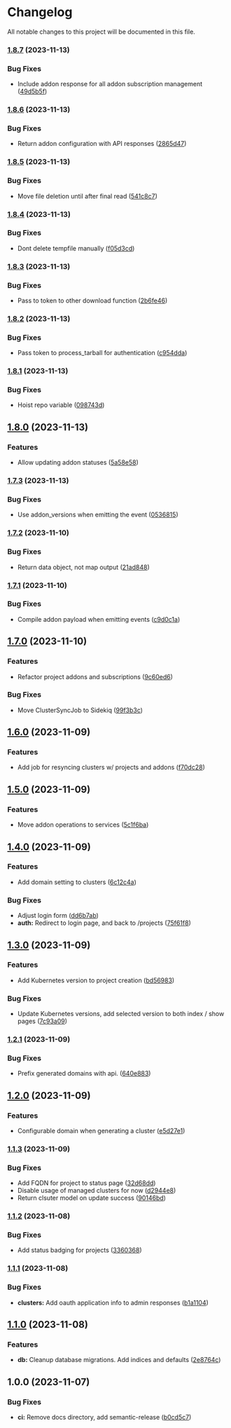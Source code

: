 # Changelog

All notable changes to this project will be documented in this file.

### [1.8.7](https://github.com/launchboxio/launchboxhq/compare/v1.8.6...v1.8.7) (2023-11-13)


### Bug Fixes

* Include addon response for all addon subscription management ([49d5b5f](https://github.com/launchboxio/launchboxhq/commit/49d5b5f09a455c3090766ad3431a265c54a27e0c))

### [1.8.6](https://github.com/launchboxio/launchboxhq/compare/v1.8.5...v1.8.6) (2023-11-13)


### Bug Fixes

* Return addon configuration with API responses ([2865d47](https://github.com/launchboxio/launchboxhq/commit/2865d47605a1829d96357c5b3c52a5ae7290cbc7))

### [1.8.5](https://github.com/launchboxio/launchboxhq/compare/v1.8.4...v1.8.5) (2023-11-13)


### Bug Fixes

* Move file deletion until after final read ([541c8c7](https://github.com/launchboxio/launchboxhq/commit/541c8c718e7ee277b0dd8e767af362298270ddde))

### [1.8.4](https://github.com/launchboxio/launchboxhq/compare/v1.8.3...v1.8.4) (2023-11-13)


### Bug Fixes

* Dont delete tempfile manually ([f05d3cd](https://github.com/launchboxio/launchboxhq/commit/f05d3cd4e3daced2ea06b4acb71afd7fc2421477))

### [1.8.3](https://github.com/launchboxio/launchboxhq/compare/v1.8.2...v1.8.3) (2023-11-13)


### Bug Fixes

* Pass to token to other download function ([2b6fe46](https://github.com/launchboxio/launchboxhq/commit/2b6fe46aebf422248c2d02044b35378ae3c1aa68))

### [1.8.2](https://github.com/launchboxio/launchboxhq/compare/v1.8.1...v1.8.2) (2023-11-13)


### Bug Fixes

* Pass token to process_tarball for authentication ([c954dda](https://github.com/launchboxio/launchboxhq/commit/c954ddadb2d3a1ef97309aebdda143a9d5a841aa))

### [1.8.1](https://github.com/launchboxio/launchboxhq/compare/v1.8.0...v1.8.1) (2023-11-13)


### Bug Fixes

* Hoist repo variable ([098743d](https://github.com/launchboxio/launchboxhq/commit/098743dbe1be08e4548df70637ed6360096bda26))

## [1.8.0](https://github.com/launchboxio/launchboxhq/compare/v1.7.3...v1.8.0) (2023-11-13)


### Features

* Allow updating addon statuses ([5a58e58](https://github.com/launchboxio/launchboxhq/commit/5a58e580bbe962c3ee698027da948e3b4e1c22ba))

### [1.7.3](https://github.com/launchboxio/launchboxhq/compare/v1.7.2...v1.7.3) (2023-11-13)


### Bug Fixes

* Use addon_versions when emitting the event ([0536815](https://github.com/launchboxio/launchboxhq/commit/0536815dded0b6db4ed106809f887a622a795e1d))

### [1.7.2](https://github.com/launchboxio/launchboxhq/compare/v1.7.1...v1.7.2) (2023-11-10)


### Bug Fixes

* Return data object, not map output ([21ad848](https://github.com/launchboxio/launchboxhq/commit/21ad848d7eb2f228fa987c571a5748cc8f4dda2a))

### [1.7.1](https://github.com/launchboxio/launchboxhq/compare/v1.7.0...v1.7.1) (2023-11-10)


### Bug Fixes

* Compile addon payload when emitting events ([c9d0c1a](https://github.com/launchboxio/launchboxhq/commit/c9d0c1a99833ebad0d5534ca2e801f9f52f8409e))

## [1.7.0](https://github.com/launchboxio/launchboxhq/compare/v1.6.0...v1.7.0) (2023-11-10)


### Features

* Refactor project addons and subscriptions ([9c60ed6](https://github.com/launchboxio/launchboxhq/commit/9c60ed6461c8e052dd2498de1d2781e411548794))


### Bug Fixes

* Move ClusterSyncJob to Sidekiq ([99f3b3c](https://github.com/launchboxio/launchboxhq/commit/99f3b3c619be946eb497da54476d7fcef5c4bfcb))

## [1.6.0](https://github.com/launchboxio/launchboxhq/compare/v1.5.0...v1.6.0) (2023-11-09)


### Features

* Add job for resyncing clusters w/ projects and addons ([f70dc28](https://github.com/launchboxio/launchboxhq/commit/f70dc288da9c97a0c4f9b400871c89e9c8b20e57))

## [1.5.0](https://github.com/launchboxio/launchboxhq/compare/v1.4.0...v1.5.0) (2023-11-09)


### Features

* Move addon operations to services ([5c1f6ba](https://github.com/launchboxio/launchboxhq/commit/5c1f6bad3dd30bf376d928c0af191caa753feff6))

## [1.4.0](https://github.com/launchboxio/launchboxhq/compare/v1.3.0...v1.4.0) (2023-11-09)


### Features

* Add domain setting to clusters ([6c12c4a](https://github.com/launchboxio/launchboxhq/commit/6c12c4a43e3d75adfa92a73dc994c9b913f9df1c))


### Bug Fixes

* Adjust login form ([dd6b7ab](https://github.com/launchboxio/launchboxhq/commit/dd6b7abafda6fc2365f2dd098786dc74c2e625c9))
* **auth:** Redirect to login page, and back to /projects ([75f61f8](https://github.com/launchboxio/launchboxhq/commit/75f61f855e2e6f59d2fc308d48c4a34a5788421d))

## [1.3.0](https://github.com/launchboxio/launchboxhq/compare/v1.2.1...v1.3.0) (2023-11-09)


### Features

* Add Kubernetes version to project creation ([bd56983](https://github.com/launchboxio/launchboxhq/commit/bd56983f1bc1adbe0783f5834b702038dd86d696))


### Bug Fixes

* Update Kubernetes versions, add selected version to both index / show pages ([7c93a09](https://github.com/launchboxio/launchboxhq/commit/7c93a09cf9b80d39f99cd9030ea1da530b169594))

### [1.2.1](https://github.com/launchboxio/launchboxhq/compare/v1.2.0...v1.2.1) (2023-11-09)


### Bug Fixes

* Prefix generated domains with api. ([640e883](https://github.com/launchboxio/launchboxhq/commit/640e883c5f0a77de447986a0706486fdce37b4e0))

## [1.2.0](https://github.com/launchboxio/launchboxhq/compare/v1.1.3...v1.2.0) (2023-11-09)


### Features

* Configurable domain when generating a cluster ([e5d27e1](https://github.com/launchboxio/launchboxhq/commit/e5d27e16f0548077a0e70f147a8cf58d0700965a))

### [1.1.3](https://github.com/launchboxio/launchboxhq/compare/v1.1.2...v1.1.3) (2023-11-09)


### Bug Fixes

* Add FQDN for project to status page ([32d68dd](https://github.com/launchboxio/launchboxhq/commit/32d68ddd40357f648aab0e9bcf14f718ffa7c7ab))
* Disable usage of managed clusters for now ([d2944e8](https://github.com/launchboxio/launchboxhq/commit/d2944e899ede3bde467af10570982b63704a4be3))
* Return clsuter model on update success ([90146bd](https://github.com/launchboxio/launchboxhq/commit/90146bd1e38dc330ab0b3a8f870cdf07ec99c246))

### [1.1.2](https://github.com/launchboxio/launchboxhq/compare/v1.1.1...v1.1.2) (2023-11-08)


### Bug Fixes

* Add status badging for projects ([3360368](https://github.com/launchboxio/launchboxhq/commit/3360368df7feb97b4f3efe95103e53bdccc0af38))

### [1.1.1](https://github.com/launchboxio/launchboxhq/compare/v1.1.0...v1.1.1) (2023-11-08)


### Bug Fixes

* **clusters:** Add oauth application info to admin responses ([b1a1104](https://github.com/launchboxio/launchboxhq/commit/b1a11041ac20c6a706d6ba9e3d0480c845bd5fe1))

## [1.1.0](https://github.com/launchboxio/launchboxhq/compare/v1.0.0...v1.1.0) (2023-11-08)


### Features

* **db:** Cleanup database migrations. Add indices and defaults ([2e8764c](https://github.com/launchboxio/launchboxhq/commit/2e8764cac26fbae97b11483abd944fb5f889ad8b))

## 1.0.0 (2023-11-07)


### Bug Fixes

* **ci:** Remove docs directory, add semantic-release ([b0cd5c7](https://github.com/launchboxio/launchboxhq/commit/b0cd5c7b60b6cd9336853f4cc3902b306fe0f649))
